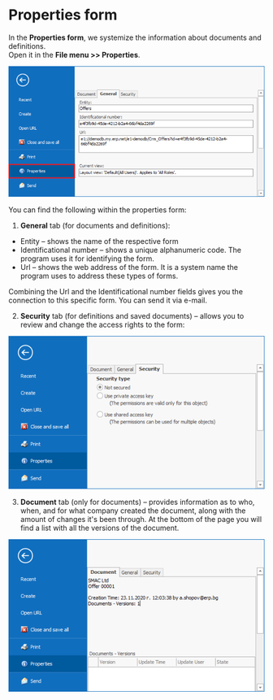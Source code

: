# Properties form

In the <b>Properties form</b>, we systemize the information about documents and definitions. <br>
Open it in the **File menu >> Properties**.

![General Properties](pictures/general-properties.png) 

You can find the following within the properties form:

1. <b>General</b> tab (for documents and definitions):

- Entity – shows the name of the respective form
- Identificational number – shows a unique alphanumeric code. The program uses it for identifying the form.
- Url – shows the web address of the form. It is a system name the program uses to address these types of forms.  

Combining the Url and the Identificational number fields gives you the connection to this specific form. You can send it via e-mail. 

2. <b>Security</b> tab (for definitions and saved documents) – allows you to review and change the access rights to thе form:

![Security Properties](pictures/security-properties.png)

3. <b>Document</b> tab (only for documents) – provides information as to who, when, and for what company created the document, along with the amount of changes it's been through. At the bottom of the page you will find a list with all the versions of the document.

![Document Properties](pictures/document-properties.png)
